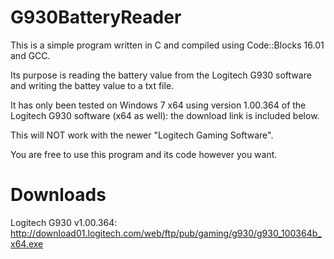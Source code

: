 # G930BatteryReader
This is a simple program written in C and compiled using Code::Blocks 16.01 and GCC. 

Its purpose is reading the battery value from the Logitech G930 software and writing the battey value to a txt file.

It has only been tested on Windows 7 x64 using version 1.00.364 of the Logitech G930 software (x64 as well): the download link is included below.

This will NOT work with the newer "Logitech Gaming Software".

You are free to use this program and its code however you want.

# Downloads
Logitech G930 v1.00.364: http://download01.logitech.com/web/ftp/pub/gaming/g930/g930_100364b_x64.exe
